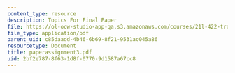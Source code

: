 ```yaml
---
content_type: resource
description: Topics For Final Paper
file: https://ol-ocw-studio-app-qa.s3.amazonaws.com/courses/21l-422-tragedy-fall-2002/2bf2e7878f631d8f07709d1587a67cc8_paperassignment3.pdf
file_type: application/pdf
parent_uid: c85daadd-4b46-6b69-8f21-9531ac045a86
resourcetype: Document
title: paperassignment3.pdf
uid: 2bf2e787-8f63-1d8f-0770-9d1587a67cc8
---
```

